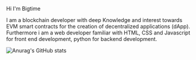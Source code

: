 Hi I'm Bigtime

I am a blockchain developer with deep Knowledge and interest towards EVM smart contracts for the creation of decentralized applications (dApp). Furthermore i am a web developer familiar with HTML, CSS and Javascript for front end development, python for backend development. 

![Anurag's GitHub stats](https://github-readme-stats.vercel.app/api?username=anuraghazra&theme=shadow_red_icons=true)
